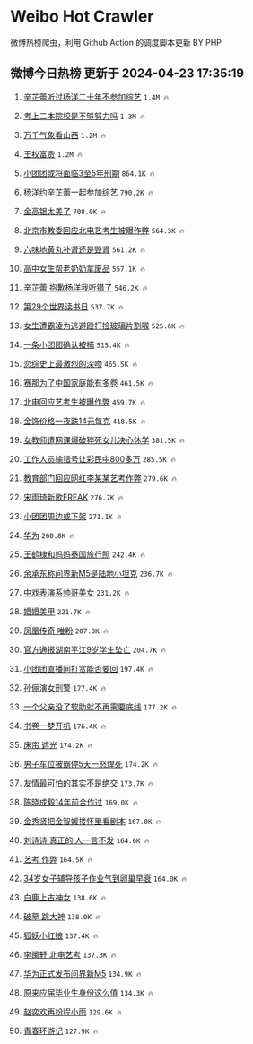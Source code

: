 # Weibo Hot Crawler 



微博热榜爬虫，利用 Github Action 的调度脚本更新 BY PHP 


## 微博今日热榜 更新于 2024-04-23 17:35:19 
1. [辛芷蕾听过杨洋二十年不参加综艺](https://s.weibo.com/weibo?q=%23%E8%BE%9B%E8%8A%B7%E8%95%BE%E5%90%AC%E8%BF%87%E6%9D%A8%E6%B4%8B%E4%BA%8C%E5%8D%81%E5%B9%B4%E4%B8%8D%E5%8F%82%E5%8A%A0%E7%BB%BC%E8%89%BA%23&t=31&band_rank=1&Refer=top) `1.4M 🔥` 

1. [考上二本院校是不够努力吗](https://s.weibo.com/weibo?q=%23%E8%80%83%E4%B8%8A%E4%BA%8C%E6%9C%AC%E9%99%A2%E6%A0%A1%E6%98%AF%E4%B8%8D%E5%A4%9F%E5%8A%AA%E5%8A%9B%E5%90%97%23&t=31&band_rank=2&Refer=top) `1.3M 🔥` 

1. [万千气象看山西](https://s.weibo.com/weibo?q=%23%E4%B8%87%E5%8D%83%E6%B0%94%E8%B1%A1%E7%9C%8B%E5%B1%B1%E8%A5%BF%23&t=31&band_rank=3&Refer=top) `1.2M 🔥` 

1. [王权富贵](https://s.weibo.com/weibo?q=%E7%8E%8B%E6%9D%83%E5%AF%8C%E8%B4%B5&t=31&band_rank=4&Refer=top) `1.2M 🔥` 

1. [小团团或将面临3至5年刑期](https://s.weibo.com/weibo?q=%23%E5%B0%8F%E5%9B%A2%E5%9B%A2%E6%88%96%E5%B0%86%E9%9D%A2%E4%B8%B43%E8%87%B35%E5%B9%B4%E5%88%91%E6%9C%9F%23&t=31&band_rank=5&Refer=top) `864.1K 🔥` 

1. [杨洋约辛芷蕾一起参加综艺](https://s.weibo.com/weibo?q=%23%E6%9D%A8%E6%B4%8B%E7%BA%A6%E8%BE%9B%E8%8A%B7%E8%95%BE%E4%B8%80%E8%B5%B7%E5%8F%82%E5%8A%A0%E7%BB%BC%E8%89%BA%23&t=31&band_rank=6&Refer=top) `790.2K 🔥` 

1. [金高银太美了](https://s.weibo.com/weibo?q=%E9%87%91%E9%AB%98%E9%93%B6%E5%A4%AA%E7%BE%8E%E4%BA%86&t=31&band_rank=7&Refer=top) `708.0K 🔥` 

1. [北京市教委回应北电艺考生被曝作弊](https://s.weibo.com/weibo?q=%23%E5%8C%97%E4%BA%AC%E5%B8%82%E6%95%99%E5%A7%94%E5%9B%9E%E5%BA%94%E5%8C%97%E7%94%B5%E8%89%BA%E8%80%83%E7%94%9F%E8%A2%AB%E6%9B%9D%E4%BD%9C%E5%BC%8A%23&t=31&band_rank=8&Refer=top) `564.3K 🔥` 

1. [六味地黄丸补肾还是毁肾](https://s.weibo.com/weibo?q=%23%E5%85%AD%E5%91%B3%E5%9C%B0%E9%BB%84%E4%B8%B8%E8%A1%A5%E8%82%BE%E8%BF%98%E6%98%AF%E6%AF%81%E8%82%BE%23&t=31&band_rank=9&Refer=top) `561.2K 🔥` 

1. [高中女生帮老奶奶拿废品](https://s.weibo.com/weibo?q=%23%E9%AB%98%E4%B8%AD%E5%A5%B3%E7%94%9F%E5%B8%AE%E8%80%81%E5%A5%B6%E5%A5%B6%E6%8B%BF%E5%BA%9F%E5%93%81%23&t=31&band_rank=10&Refer=top) `557.1K 🔥` 

1. [辛芷蕾 抱歉杨洋我听错了](https://s.weibo.com/weibo?q=%E8%BE%9B%E8%8A%B7%E8%95%BE%20%E6%8A%B1%E6%AD%89%E6%9D%A8%E6%B4%8B%E6%88%91%E5%90%AC%E9%94%99%E4%BA%86&t=31&band_rank=11&Refer=top) `546.2K 🔥` 

1. [第29个世界读书日](https://s.weibo.com/weibo?q=%23%E7%AC%AC29%E4%B8%AA%E4%B8%96%E7%95%8C%E8%AF%BB%E4%B9%A6%E6%97%A5%23&t=31&band_rank=12&Refer=top) `537.7K 🔥` 

1. [女生遭霸凌为逃避殴打捡玻璃片割喉](https://s.weibo.com/weibo?q=%23%E5%A5%B3%E7%94%9F%E9%81%AD%E9%9C%B8%E5%87%8C%E4%B8%BA%E9%80%83%E9%81%BF%E6%AE%B4%E6%89%93%E6%8D%A1%E7%8E%BB%E7%92%83%E7%89%87%E5%89%B2%E5%96%89%23&t=31&band_rank=13&Refer=top) `525.6K 🔥` 

1. [一条小团团确认被捕](https://s.weibo.com/weibo?q=%23%E4%B8%80%E6%9D%A1%E5%B0%8F%E5%9B%A2%E5%9B%A2%E7%A1%AE%E8%AE%A4%E8%A2%AB%E6%8D%95%23&t=31&band_rank=14&Refer=top) `515.4K 🔥` 

1. [恋综史上最激烈的深吻](https://s.weibo.com/weibo?q=%E6%81%8B%E7%BB%BC%E5%8F%B2%E4%B8%8A%E6%9C%80%E6%BF%80%E7%83%88%E7%9A%84%E6%B7%B1%E5%90%BB&t=31&band_rank=15&Refer=top) `465.5K 🔥` 

1. [赛那为了中国家庭能有多卷](https://s.weibo.com/weibo?q=%23%E8%B5%9B%E9%82%A3%E4%B8%BA%E4%BA%86%E4%B8%AD%E5%9B%BD%E5%AE%B6%E5%BA%AD%E8%83%BD%E6%9C%89%E5%A4%9A%E5%8D%B7%23&t=31&band_rank=16&Refer=top) `461.5K 🔥` 

1. [北电回应艺考生被曝作弊](https://s.weibo.com/weibo?q=%23%E5%8C%97%E7%94%B5%E5%9B%9E%E5%BA%94%E8%89%BA%E8%80%83%E7%94%9F%E8%A2%AB%E6%9B%9D%E4%BD%9C%E5%BC%8A%23&t=31&band_rank=17&Refer=top) `459.7K 🔥` 

1. [金饰价格一夜跌14元每克](https://s.weibo.com/weibo?q=%23%E9%87%91%E9%A5%B0%E4%BB%B7%E6%A0%BC%E4%B8%80%E5%A4%9C%E8%B7%8C14%E5%85%83%E6%AF%8F%E5%85%8B%23&t=31&band_rank=18&Refer=top) `418.5K 🔥` 

1. [女教师遭网课爆破猝死女儿决心休学](https://s.weibo.com/weibo?q=%23%E5%A5%B3%E6%95%99%E5%B8%88%E9%81%AD%E7%BD%91%E8%AF%BE%E7%88%86%E7%A0%B4%E7%8C%9D%E6%AD%BB%E5%A5%B3%E5%84%BF%E5%86%B3%E5%BF%83%E4%BC%91%E5%AD%A6%23&t=31&band_rank=19&Refer=top) `381.5K 🔥` 

1. [工作人员输错号让彩民中800多万](https://s.weibo.com/weibo?q=%23%E5%B7%A5%E4%BD%9C%E4%BA%BA%E5%91%98%E8%BE%93%E9%94%99%E5%8F%B7%E8%AE%A9%E5%BD%A9%E6%B0%91%E4%B8%AD800%E5%A4%9A%E4%B8%87%23&t=31&band_rank=20&Refer=top) `285.5K 🔥` 

1. [教育部门回应网红李某某艺考作弊](https://s.weibo.com/weibo?q=%23%E6%95%99%E8%82%B2%E9%83%A8%E9%97%A8%E5%9B%9E%E5%BA%94%E7%BD%91%E7%BA%A2%E6%9D%8E%E6%9F%90%E6%9F%90%E8%89%BA%E8%80%83%E4%BD%9C%E5%BC%8A%23&t=31&band_rank=21&Refer=top) `279.6K 🔥` 

1. [宋雨琦新歌FREAK](https://s.weibo.com/weibo?q=%23%E5%AE%8B%E9%9B%A8%E7%90%A6%E6%96%B0%E6%AD%8CFREAK%23&t=31&band_rank=22&Refer=top) `276.7K 🔥` 

1. [小团团周边或下架](https://s.weibo.com/weibo?q=%23%E5%B0%8F%E5%9B%A2%E5%9B%A2%E5%91%A8%E8%BE%B9%E6%88%96%E4%B8%8B%E6%9E%B6%23&t=31&band_rank=23&Refer=top) `271.1K 🔥` 

1. [华为](https://s.weibo.com/weibo?q=%E5%8D%8E%E4%B8%BA&t=31&band_rank=24&Refer=top) `260.8K 🔥` 

1. [王鹤棣和妈妈泰国旅行照](https://s.weibo.com/weibo?q=%23%E7%8E%8B%E9%B9%A4%E6%A3%A3%E5%92%8C%E5%A6%88%E5%A6%88%E6%B3%B0%E5%9B%BD%E6%97%85%E8%A1%8C%E7%85%A7%23&t=31&band_rank=25&Refer=top) `242.4K 🔥` 

1. [余承东称问界新M5是陆地小坦克](https://s.weibo.com/weibo?q=%23%E4%BD%99%E6%89%BF%E4%B8%9C%E7%A7%B0%E9%97%AE%E7%95%8C%E6%96%B0M5%E6%98%AF%E9%99%86%E5%9C%B0%E5%B0%8F%E5%9D%A6%E5%85%8B%23&t=31&band_rank=26&Refer=top) `236.7K 🔥` 

1. [中戏表演系帅哥美女](https://s.weibo.com/weibo?q=%23%E4%B8%AD%E6%88%8F%E8%A1%A8%E6%BC%94%E7%B3%BB%E5%B8%85%E5%93%A5%E7%BE%8E%E5%A5%B3%23&t=31&band_rank=27&Refer=top) `231.2K 🔥` 

1. [嬛嬛美甲](https://s.weibo.com/weibo?q=%E5%AC%9B%E5%AC%9B%E7%BE%8E%E7%94%B2&t=31&band_rank=28&Refer=top) `221.7K 🔥` 

1. [凤凰传奇 唯粉](https://s.weibo.com/weibo?q=%E5%87%A4%E5%87%B0%E4%BC%A0%E5%A5%87%20%E5%94%AF%E7%B2%89&t=31&band_rank=29&Refer=top) `207.0K 🔥` 

1. [官方通报湖南平江9岁学生坠亡](https://s.weibo.com/weibo?q=%23%E5%AE%98%E6%96%B9%E9%80%9A%E6%8A%A5%E6%B9%96%E5%8D%97%E5%B9%B3%E6%B1%9F9%E5%B2%81%E5%AD%A6%E7%94%9F%E5%9D%A0%E4%BA%A1%23&t=31&band_rank=30&Refer=top) `204.7K 🔥` 

1. [小团团直播间打赏能否要回](https://s.weibo.com/weibo?q=%23%E5%B0%8F%E5%9B%A2%E5%9B%A2%E7%9B%B4%E6%92%AD%E9%97%B4%E6%89%93%E8%B5%8F%E8%83%BD%E5%90%A6%E8%A6%81%E5%9B%9E%23&t=31&band_rank=31&Refer=top) `197.4K 🔥` 

1. [孙俪演女刑警](https://s.weibo.com/weibo?q=%E5%AD%99%E4%BF%AA%E6%BC%94%E5%A5%B3%E5%88%91%E8%AD%A6&t=31&band_rank=32&Refer=top) `177.4K 🔥` 

1. [一个父亲没了软肋就不再需要底线](https://s.weibo.com/weibo?q=%E4%B8%80%E4%B8%AA%E7%88%B6%E4%BA%B2%E6%B2%A1%E4%BA%86%E8%BD%AF%E8%82%8B%E5%B0%B1%E4%B8%8D%E5%86%8D%E9%9C%80%E8%A6%81%E5%BA%95%E7%BA%BF&t=31&band_rank=33&Refer=top) `177.2K 🔥` 

1. [书卷一梦开机](https://s.weibo.com/weibo?q=%E4%B9%A6%E5%8D%B7%E4%B8%80%E6%A2%A6%E5%BC%80%E6%9C%BA&t=31&band_rank=34&Refer=top) `176.4K 🔥` 

1. [床帘 遮光](https://s.weibo.com/weibo?q=%E5%BA%8A%E5%B8%98%20%E9%81%AE%E5%85%89&t=31&band_rank=35&Refer=top) `174.2K 🔥` 

1. [男子车位被霸停5天一怒焊死](https://s.weibo.com/weibo?q=%23%E7%94%B7%E5%AD%90%E8%BD%A6%E4%BD%8D%E8%A2%AB%E9%9C%B8%E5%81%9C5%E5%A4%A9%E4%B8%80%E6%80%92%E7%84%8A%E6%AD%BB%23&t=31&band_rank=36&Refer=top) `174.2K 🔥` 

1. [友情最可怕的其实不是绝交](https://s.weibo.com/weibo?q=%E5%8F%8B%E6%83%85%E6%9C%80%E5%8F%AF%E6%80%95%E7%9A%84%E5%85%B6%E5%AE%9E%E4%B8%8D%E6%98%AF%E7%BB%9D%E4%BA%A4&t=31&band_rank=37&Refer=top) `173.7K 🔥` 

1. [陈晓成毅14年前合作过](https://s.weibo.com/weibo?q=%23%E9%99%88%E6%99%93%E6%88%90%E6%AF%8514%E5%B9%B4%E5%89%8D%E5%90%88%E4%BD%9C%E8%BF%87%23&t=31&band_rank=38&Refer=top) `169.0K 🔥` 

1. [金秀贤把金智媛搂怀里看剧本](https://s.weibo.com/weibo?q=%23%E9%87%91%E7%A7%80%E8%B4%A4%E6%8A%8A%E9%87%91%E6%99%BA%E5%AA%9B%E6%90%82%E6%80%80%E9%87%8C%E7%9C%8B%E5%89%A7%E6%9C%AC%23&t=31&band_rank=39&Refer=top) `167.0K 🔥` 

1. [刘诗诗 真正的i人一言不发](https://s.weibo.com/weibo?q=%E5%88%98%E8%AF%97%E8%AF%97%20%E7%9C%9F%E6%AD%A3%E7%9A%84i%E4%BA%BA%E4%B8%80%E8%A8%80%E4%B8%8D%E5%8F%91&t=31&band_rank=40&Refer=top) `164.6K 🔥` 

1. [艺考 作弊](https://s.weibo.com/weibo?q=%E8%89%BA%E8%80%83%20%E4%BD%9C%E5%BC%8A&t=31&band_rank=41&Refer=top) `164.5K 🔥` 

1. [34岁女子辅导孩子作业气到卵巢早衰](https://s.weibo.com/weibo?q=%2334%E5%B2%81%E5%A5%B3%E5%AD%90%E8%BE%85%E5%AF%BC%E5%AD%A9%E5%AD%90%E4%BD%9C%E4%B8%9A%E6%B0%94%E5%88%B0%E5%8D%B5%E5%B7%A2%E6%97%A9%E8%A1%B0%23&t=31&band_rank=42&Refer=top) `164.0K 🔥` 

1. [白鹿上古神女](https://s.weibo.com/weibo?q=%23%E7%99%BD%E9%B9%BF%E4%B8%8A%E5%8F%A4%E7%A5%9E%E5%A5%B3%23&t=31&band_rank=43&Refer=top) `138.6K 🔥` 

1. [破墓 跳大神](https://s.weibo.com/weibo?q=%E7%A0%B4%E5%A2%93%20%E8%B7%B3%E5%A4%A7%E7%A5%9E&t=31&band_rank=44&Refer=top) `138.0K 🔥` 

1. [狐妖小红娘](https://s.weibo.com/weibo?q=%E7%8B%90%E5%A6%96%E5%B0%8F%E7%BA%A2%E5%A8%98&t=31&band_rank=45&Refer=top) `137.4K 🔥` 

1. [李闽轩 北电艺考](https://s.weibo.com/weibo?q=%E6%9D%8E%E9%97%BD%E8%BD%A9%20%E5%8C%97%E7%94%B5%E8%89%BA%E8%80%83&t=31&band_rank=46&Refer=top) `137.3K 🔥` 

1. [华为正式发布问界新M5](https://s.weibo.com/weibo?q=%23%E5%8D%8E%E4%B8%BA%E6%AD%A3%E5%BC%8F%E5%8F%91%E5%B8%83%E9%97%AE%E7%95%8C%E6%96%B0M5%23&t=31&band_rank=47&Refer=top) `134.9K 🔥` 

1. [原来应届毕业生身份这么值](https://s.weibo.com/weibo?q=%23%E5%8E%9F%E6%9D%A5%E5%BA%94%E5%B1%8A%E6%AF%95%E4%B8%9A%E7%94%9F%E8%BA%AB%E4%BB%BD%E8%BF%99%E4%B9%88%E5%80%BC%23&t=31&band_rank=48&Refer=top) `134.3K 🔥` 

1. [赵奕欢再扮程小雨](https://s.weibo.com/weibo?q=%23%E8%B5%B5%E5%A5%95%E6%AC%A2%E5%86%8D%E6%89%AE%E7%A8%8B%E5%B0%8F%E9%9B%A8%23&t=31&band_rank=49&Refer=top) `129.6K 🔥` 

1. [青春环游记](https://s.weibo.com/weibo?q=%E9%9D%92%E6%98%A5%E7%8E%AF%E6%B8%B8%E8%AE%B0&t=31&band_rank=50&Refer=top) `127.9K 🔥` 

